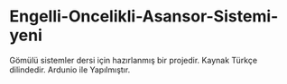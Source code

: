 # Engelli-Oncelikli-Asansor-Sistemi-yeni

Gömülü sistemler dersi için hazırlanmış bir projedir.
Kaynak Türkçe dilindedir.
Ardunio ile Yapılmıştır.
